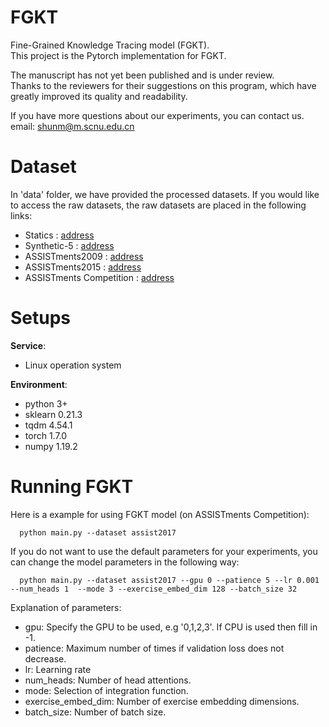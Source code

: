 # FGKT
Fine-Grained Knowledge Tracing model (FGKT).  
This project is the Pytorch implementation for FGKT.  
  
The manuscript has not yet been published and is under review.   
Thanks to the reviewers for their suggestions on this program, which have greatly improved its quality and readability.

If you have more questions about our experiments, you can contact us. email: shunm@m.scnu.edu.cn

# Dataset
In 'data' folder, we have provided the processed datasets. 
If you would like to access the raw datasets, the raw datasets are placed in the following links:
* Statics : [address](https://pslcdatashop.web.cmu.edu/DatasetInfo?datasetId=507)
* Synthetic-5 : [address](https://github.com/chrispiech/DeepKnowledgeTracing/tree/master/data/synthetic)
* ASSISTments2009  : [address](https://sites.google.com/site/assistmentsdata/home/2009-2010-assistment-data)
* ASSISTments2015 : [address](https://sites.google.com/site/assistmentsdata/datasets/2015-assistments-skill-builder-data)
* ASSISTments Competition : [address](https://sites.google.com/view/assistmentsdatamining/dataset)

# Setups

__Service__: 
* Linux operation system

__Environment__:

* python 3+
* sklearn  0.21.3
* tqdm 4.54.1
* torch 1.7.0
* numpy 1.19.2

# Running FGKT
Here is a example for using FGKT model (on ASSISTments Competition):  
```
  python main.py --dataset assist2017  
```
If you do not want to use the default parameters for your experiments, you can change the model parameters in the following way:  
```
  python main.py --dataset assist2017 --gpu 0 --patience 5 --lr 0.001 --num_heads 1  --mode 3 --exercise_embed_dim 128 --batch_size 32
```
Explanation of parameters:  
* gpu: Specify the GPU to be used, e.g '0,1,2,3'. If CPU is used then fill in -1.
* patience: Maximum number of times if validation loss does not decrease.
* lr: Learning rate
* num_heads: Number of head attentions.
* mode: Selection of integration function.
* exercise_embed_dim: Number of exercise embedding dimensions.
* batch_size: Number of batch size.
